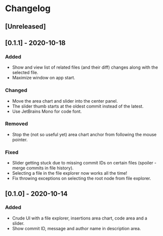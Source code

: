# Changelog
## [Unreleased]

## [0.1.1] - 2020-10-18
### Added
- Show and view list of related files (and their diff) changes along with the selected file.
- Maximize window on app start.

### Changed
- Move the area chart and slider into the center panel.
- The slider thumb starts at the oldest commit instead of the latest.
- Use JetBrains Mono for code font.

### Removed
- Stop the (not so useful yet) area chart anchor from following the mouse pointer.

### Fixed
- Slider getting stuck due to missing commit IDs on certain files (spoiler - merge commits in file history).
- Selecting a file in the file explorer now works all the time!
- Fix throwing exceptions on selecting the root node from file explorer.

## [0.1.0] - 2020-10-14
### Added
- Crude UI with a file explorer, insertions area chart, code area and a slider.
- Show commit ID, message and author name in description area.
